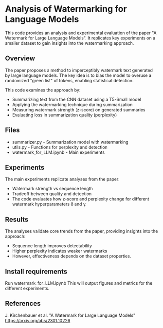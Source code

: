# Analysis of Watermarking for Language Models
This code provides an analysis and experimental evaluation of the paper "A Watermark for Large Language Models". It replicates key experiments on a smaller dataset to gain insights into the watermarking approach.

## Overview
The paper proposes a method to imperceptibly watermark text generated by large language models. The key idea is to bias the model to overuse a randomized "green list" of tokens, enabling statistical detection.

This code examines the approach by:

- Summarizing text from the CNN dataset using a T5-Small model
- Applying the watermarking technique during summarization
- Measuring watermark strength (z-score) on generated summaries
- Evaluating loss in summarization quality (perplexity)

## Files
- summarizer.py - Summarization model with watermarking
- utils.py - Functions for perplexity and detection
- watermark_for_LLM.ipynb - Main experiments

## Experiments
The main experiments replicate analyses from the paper:

- Watermark strength vs sequence length
- Tradeoff between quality and detection
- The code evaluates how z-score and perplexity change for different watermark hyperparameters δ and γ.

## Results
The analyses validate core trends from the paper, providing insights into the approach:

- Sequence length improves detectability
- Higher perplexity indicates weaker watermarks
- However, effectiveness depends on the dataset properties.

## Install requirements
Run watermark_for_LLM.ipynb
This will output figures and metrics for the different experiments.

## References
J. Kirchenbauer et al. "A Watermark for Large Language Models" https://arxiv.org/abs/2301.10226